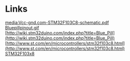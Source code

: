 Links
=====

[media:Vcc-gnd.com-STM32F103C8-schematic.pdf](http://wiki.stm32duino.com/images/c/c1/Vcc-gnd.com-STM32F103C8-schematic.pdf)  
[Bluepillpinout.gif](http://wiki.stm32duino.com/images/a/ae/Bluepillpinout.gif)  
[http://wiki.stm32duino.com/index.php?title=Blue_Pill](http://wiki.stm32duino.com/index.php?title=Blue_Pill)  
[http://www.st.com/en/microcontrollers/stm32f103c8.html](http://www.st.com/en/microcontrollers/stm32f103c8.html)  
[STM32F103x8](http://www.st.com/content/ccc/resource/technical/document/datasheet/33/d4/6f/1d/df/0b/4c/6d/CD00161566.pdf/files/CD00161566.pdf/jcr:content/translations/en.CD00161566.pdf)  


